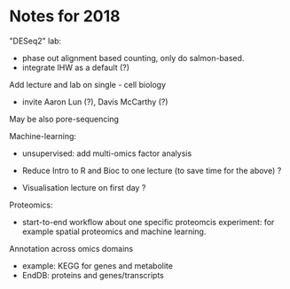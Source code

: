 # Notes for 2018

"DESeq2" lab:
- phase out alignment based counting, only do salmon-based.
- integrate IHW as a default (?)

Add lecture and lab on single - cell biology
- invite Aaron Lun (?), Davis McCarthy (?)

May be also pore-sequencing

Machine-learning:
- unsupervised: add multi-omics factor analysis



- Reduce Intro to R and Bioc to one lecture (to save time for the above) ?
- Visualisation lecture on first day ? 

Proteomics:
- start-to-end workflow about one specific proteomcis experiment: for
  example spatial proteomics and machine learning.

Annotation across omics domains
- example: KEGG for genes and metabolite
- EndDB: proteins and genes/transcripts

